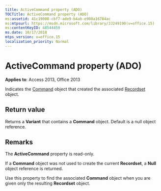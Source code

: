 ```yaml
---
title: ActiveCommand property (ADO)
TOCTitle: ActiveCommand property (ADO)
ms:assetid: 41c19008-cbf7-ade9-b4ab-e908a16784ac
ms:mtpsurl: https://msdn.microsoft.com/library/JJ249190(v=office.15)
ms:contentKeyID: 48544459
ms.date: 10/17/2018
mtps_version: v=office.15
localization_priority: Normal
---
```


# ActiveCommand property (ADO)

**Applies to**: Access 2013, Office 2013

Indicates the [Command](command-object-ado.md) object that created the associated [Recordset](recordset-object-ado.md) object.

## Return value

Returns a **Variant** that contains a **Command** object. Default is a null object reference.

## Remarks

The **ActiveCommand** property is read-only.

If a **Command** object was not used to create the current **Recordset**, a **Null** object reference is returned.

Use this property to find the associated **Command** object when you are given only the resulting **Recordset** object.

